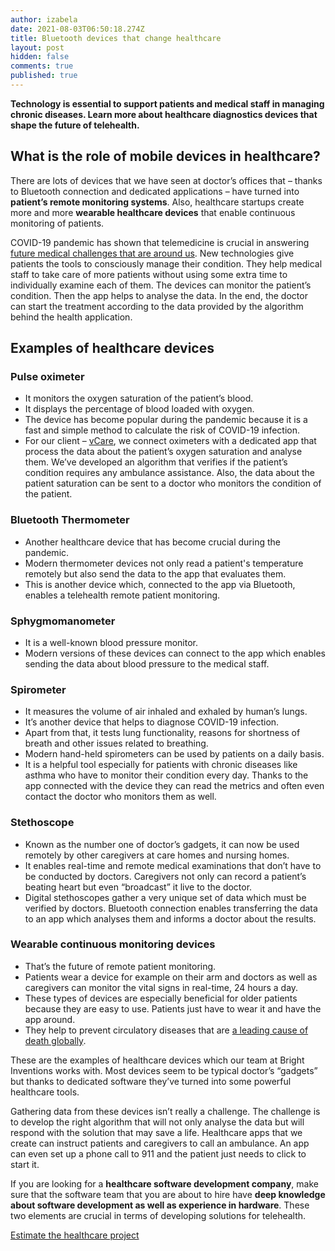```yaml
---
author: izabela
date: 2021-08-03T06:50:18.274Z
title: Bluetooth devices that change healthcare
layout: post
hidden: false
comments: true
published: true
---
```

**Technology is essential to support patients and medical staff in managing chronic diseases. Learn more about healthcare diagnostics devices that shape the future of telehealth.**

## What is the role of mobile devices in healthcare? 

There are lots of devices that we have seen at doctor’s offices that – thanks to Bluetooth connection and dedicated applications – have turned into **patient’s remote monitoring systems**. Also, healthcare startups create more and more **wearable healthcare devices** that enable continuous monitoring of patients. 

COVID-19 pandemic has shown that telemedicine is crucial in answering [future medical challenges that are around us](/blog/healthcare-software-development-not-a-future/). New technologies give patients the tools to consciously manage their condition. They help medical staff to take care of more patients without using some extra time to individually examine each of them. The devices can monitor the patient’s condition. Then the app helps to analyse the data. In the end, the doctor can start the treatment according to the data provided by the algorithm behind the health application.

## Examples of healthcare devices

### Pulse oximeter

* It monitors the oxygen saturation of the patient’s blood.
* It displays the percentage of blood loaded with oxygen.
* The device has become popular during the pandemic because it is a fast and simple method to calculate the risk of COVID-19 infection.
* For our client – [vCare](https://brightinventions.pl/projects/vCare/), we connect oximeters with a dedicated app that process the data about the patient’s oxygen saturation and analyse them. We’ve developed an algorithm that verifies if the patient’s condition requires any ambulance assistance. Also, the data about the patient saturation can be sent to a doctor who monitors the condition of the patient.

### Bluetooth Thermometer

* Another healthcare device that has become crucial during the pandemic.
* Modern thermometer devices not only read a patient's temperature remotely but also send the data to the app that evaluates them.
* This is another device which, connected to the app via Bluetooth, enables a telehealth remote patient monitoring.

### Sphygmomanometer

* It is a well-known blood pressure monitor.
* Modern versions of these devices can connect to the app which enables sending the data about blood pressure to the medical staff.

### Spirometer

* It measures the volume of air inhaled and exhaled by human’s lungs.
* It’s another device that helps to diagnose COVID-19 infection. 
* Apart from that, it tests lung functionality, reasons for shortness of breath and other issues related to breathing.
* Modern hand-held spirometers can be used by patients on a daily basis.
* It is a helpful tool especially for patients with chronic diseases like asthma who have to monitor their condition every day. Thanks to the app connected with the device they can read the metrics and often even contact the doctor who monitors them as well.

### Stethoscope

* Known as the number one of doctor’s gadgets, it can now be used remotely by other caregivers at care homes and nursing homes. 
* It enables real-time and remote medical examinations that don’t have to be conducted by doctors. Caregivers not only can record a patient’s beating heart but even “broadcast” it live to the doctor.
* Digital stethoscopes gather a very unique set of data which must be verified by doctors. Bluetooth connection enables transferring the data to an app which analyses them and informs a doctor about the results. 

### Wearable continuous monitoring devices

* That’s the future of remote patient monitoring. 
* Patients wear a device for example on their arm and doctors as well as caregivers can monitor the vital signs in real-time, 24 hours a day.
* These types of devices are especially beneficial for older patients because they are easy to use. Patients just have to wear it and have the app around.
* They help to prevent circulatory diseases that are [a leading cause of death globally](https://www.who.int/news-room/fact-sheets/detail/cardiovascular-diseases-(cvds)).

These are the examples of healthcare devices which our team at Bright Inventions works with. Most devices seem to be typical doctor’s “gadgets” but thanks to dedicated software they’ve turned into some powerful healthcare tools.

Gathering data from these devices isn’t really a challenge. The challenge is to develop the right algorithm that will not only analyse the data but will respond with the solution that may save a life. Healthcare apps that we create can instruct patients and caregivers to call an ambulance. An app can even set up a phone call to 911 and the patient just needs to click to start it.

If you are looking for a **healthcare software development company**, make sure that the software team that you are about to hire have **deep knowledge about software development as well as experience in hardware**. These two elements are crucial in terms of developing solutions for telehealth.

[Estimate the healthcare project](/start-project/)